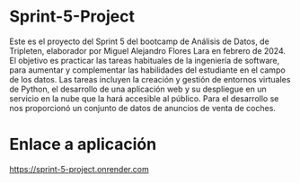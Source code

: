 # Sprint-5-Project
Este es el proyecto del Sprint 5 del bootcamp de Análisis de Datos, de Tripleten, elaborador por Miguel Alejandro Flores Lara en febrero de 2024.
El objetivo es practicar las tareas habituales de la ingeniería de software, para aumentar y complementar las habilidades del estudiante en el campo de los datos.
Las tareas incluyen la creación y gestión de entornos virtuales de Python, el desarrollo de una aplicación web y su despliegue en un servicio en la nube que la hará accesible al público.
Para el desarrollo se nos proporcionó un conjunto de datos de anuncios de venta de coches.

# Enlace a aplicación
https://sprint-5-project.onrender.com
